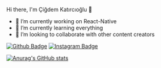   Hi there, I'm Çiğdem Katırcıoğlu 👋  


- 🔭 I’m currently working on React-Native
- 🌱 I’m currently learning everything 
- 👯 I’m looking to collaborate with other content creators


[![Github Badge](https://img.shields.io/badge/-Github-000?style=quare&labelColor=000&logo=Github&logoColor=white&link=link)](link) 
[![Instagram Badge](https://img.shields.io/badge/-Instagram-C13584?style=flat-quare&labelColor=C13584&logo=instagram&logoColor=white&link=link)](link) 

[![Anurag's GitHub stats](https://github-readme-stats.vercel.app/api?username=anuraghazra)](https://github.com/anuraghazra/github-readme-stats)



